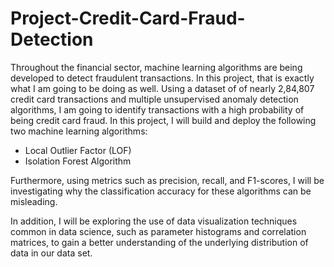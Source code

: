 # Project-Credit-Card-Fraud-Detection

Throughout the financial sector, machine learning algorithms are being developed to detect fraudulent transactions.  In this project, that is exactly what I am going to be doing as well. Using a dataset of of nearly 2,84,807 credit card transactions and multiple unsupervised anomaly detection algorithms, I am going to identify transactions with a high probability of being credit card fraud.  In this project, I will build and deploy the following two machine learning algorithms:

* Local Outlier Factor (LOF)
* Isolation Forest Algorithm

Furthermore, using metrics such as precision, recall, and F1-scores, I will be investigating why the classification accuracy for these algorithms can be misleading.

In addition, I will be exploring the use of data visualization techniques common in data science, such as parameter histograms and correlation matrices, to gain a better understanding of the underlying distribution of data in our data set.
